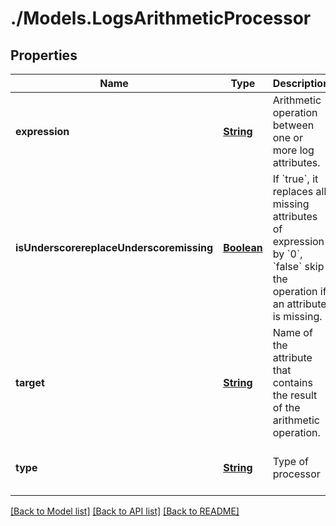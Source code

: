 # ./Models.LogsArithmeticProcessor
## Properties

Name | Type | Description | Notes
------------ | ------------- | ------------- | -------------
**expression** | [**String**][1] | Arithmetic operation between one or more log attributes. | [default to null]
**isUnderscorereplaceUnderscoremissing** | [**Boolean**][2] | If &#x60;true&#x60;, it replaces all missing attributes of expression by &#x60;0&#x60;, &#x60;false&#x60; skip the operation if an attribute is missing. | [optional] [default to false]
**target** | [**String**][1] | Name of the attribute that contains the result of the arithmetic operation. | [default to null]
**type** | [**String**][1] | Type of processor | [optional] [default to arithmetic-processor]

[[Back to Model list]][3] [[Back to API list]][4] [[Back to README]][5]

[1]: string.md
[2]: boolean.md
[3]: ../README.md#documentation-for-models
[4]: ../README.md#documentation-for-api-endpoints
[5]: ../README.md
